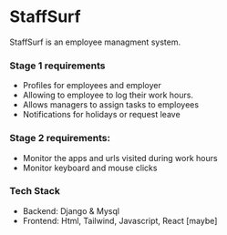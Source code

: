 # StaffSurf

StaffSurf is an employee managment system.

### Stage 1 requirements

- Profiles for employees and employer
- Allowing to employee to log their work hours.
- Allows managers to assign tasks to employees
- Notifications for holidays or request leave

### Stage 2 requirements:

- Monitor the apps and urls visited during work hours
- Monitor keyboard and mouse clicks

### Tech Stack

- Backend: Django & Mysql
- Frontend: Html, Tailwind, Javascript, React [maybe]
